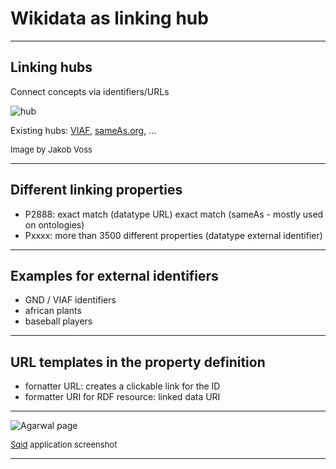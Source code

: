 # Wikidata as linking hub

---

## Linking hubs

Connect concepts via identifiers/URLs

![hub](https://i.imgur.com/dgRaN33.png)

Existing hubs: [VIAF](http://viaf.org), [sameAs.org](http://sameas.org), ...

<font size="-1">Image by Jakob Voss</font>

---

## Different linking properties

- P2888: exact match (datatype URL)
  exact match (sameAs - mostly used on ontologies)
- Pxxxx: more than 3500 different properties (datatype external identifier)

---

## Examples for external identifiers

- GND / VIAF identifiers
- african plants
- baseball players

---

## URL templates in the property definition

- fornatter URL: creates a clickable link for the ID
- formatter URI for RDF resource: linked data URI

---

![Agarwal page](https://i.imgur.com/VNaeUMK.jpg)

<font size="-1">[Sqid](https://tools.wmflabs.org/sqid/#/) application screenshot</font>

---

